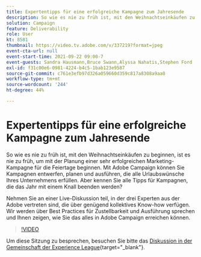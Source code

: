 ```yaml
---
title: Expertentipps für eine erfolgreiche Kampagne zum Jahresende
description: So wie es nie zu früh ist, mit den Weihnachtseinkäufen zu beginnen, ist es nie zu früh, um mit der Planung einer sehr erfolgreichen Marketing-Kampagne für die Feiertage beginnen. Mit Adobe Campaign können Sie Kampagnen entwerfen, planen und ausführen, die alle Urlaubswünsche Ihres Unternehmens erfüllen. Aber kennen Sie alle Tipps für Kampagnen, die das Jahr mit einem Knall beenden werden? Nehmen Sie an einer Live-Diskussion teil, in der drei Experten aus der Adobe vertreten sind, die über genügend kollektives Know-how verfügen. Wir werden über Best Practices für Zustellbarkeit und Ausführung sprechen und Ihnen zeigen, wie Sie das alles in Adobe Campaign erreichen können.
solution: Campaign
feature: Deliverability
role: User
kt: 8581
thumbnail: https://video.tv.adobe.com/v/337219?format=jpeg
event-cta-url: null
event-start-time: 2021-09-22 09:00-7
event-guests: Sandra Hausmann,Bruce Swann,Alyssa Nahatis,Stephen Ford
exl-id: f31c00e6-0981-4224-b4c5-1bab123e9587
source-git-commit: c761e3efb97d326a059660d359c817a8308a9aa0
workflow-type: tm+mt
source-wordcount: '244'
ht-degree: 44%

---
```


# Expertentipps für eine erfolgreiche Kampagne zum Jahresende

So wie es nie zu früh ist, mit den Weihnachtseinkäufen zu beginnen, ist es nie zu früh, um mit der Planung einer sehr erfolgreichen Marketing-Kampagne für die Feiertage beginnen. Mit Adobe Campaign können Sie Kampagnen entwerfen, planen und ausführen, die alle Urlaubswünsche Ihres Unternehmens erfüllen. Aber kennen Sie alle Tipps für Kampagnen, die das Jahr mit einem Knall beenden werden?

Nehmen Sie an einer Live-Diskussion teil, in der drei Experten aus der Adobe vertreten sind, die über genügend kollektives Know-how verfügen. Wir werden über Best Practices für Zustellbarkeit und Ausführung sprechen und Ihnen zeigen, wie Sie das alles in Adobe Campaign erreichen können.

>[!VIDEO](https://video.tv.adobe.com/v/337219/?quality=12&learn=on)

Um diese Sitzung zu besprechen, besuchen Sie bitte das [Diskussion in der Gemeinschaft der Experience League](https://experienceleaguecommunities.adobe.com/t5/adobe-campaign-classic/questions-and-discussion-for-experience-league-live-ep-3-expert/td-p/425205){target="_blank"}.
